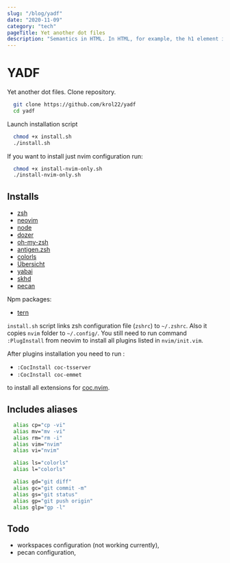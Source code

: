 ```yaml
---
slug: "/blog/yadf"
date: "2020-11-09"
category: "tech"
pageTitle: Yet another dot files
description: "Semantics in HTML. In HTML, for example, the h1 element is a semantic element, which gives the text it wraps Semantic HTML elements are those that clearly describe their meaning in a human- and machine-readable way. Elements such as"
---
```


# YADF

Yet another dot files.
Clone repository.

```bash
  git clone https://github.com/krol22/yadf
  cd yadf
```

Launch installation script

```bash
  chmod +x install.sh
  ./install.sh
```

If you want to install just nvim configuration run:

```bash
  chmod +x install-nvim-only.sh
  ./install-nvim-only.sh
```

## Installs

- [zsh](http://zsh.sourceforge.net)
- [neovim](https://neovim.io)
- [node](https://nodejs.org/en/)
- [dozer](https://github.com/Mortennn/Dozer)
- [oh-my-zsh](https://ohmyz.sh)
- [antigen.zsh](https://github.com/zsh-users/antigen)
- [colorls](https://github.com/athityakumar/colorls)
- [Übersicht](http://tracesof.net/uebersicht/)
- [yabai](https://github.com/koekeishiya/yabai)
- [skhd](https://github.com/koekeishiya/skhd)
- [pecan](https://github.com/zzzeyez/pecan)

Npm packages:

- [tern](https://github.com/ternjs/tern)

`install.sh` script links zsh configuration file (`zshrc`) to `~/.zshrc`. Also
it copies `nvim` folder to `~/.config/`. You still need to run command
`:PlugInstall` from neovim to install all plugins listed in `nvim/init.vim`.

After plugins installation you need to run :

- `:CocInstall coc-tsserver`
- `:CocInstall coc-emmet`

to install all extensions for [coc.nvim](https://github.com/neoclide/coc.nvim).

## Includes aliases

```bash
  alias cp="cp -vi"
  alias mv="mv -vi"
  alias rm="rm -i"
  alias vim="nvim"
  alias vi="nvim"

  alias ls="colorls"
  alias l="colorls"

  alias gd="git diff"
  alias gc="git commit -m"
  alias gs="git status"
  alias gp="git push origin"
  alias glp="gp -l"
```

## Todo

- workspaces configuration (not working currently),
- pecan configuration,
